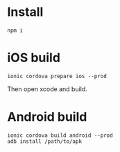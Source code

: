 # Install

```
npm i
```

# iOS build

```
ionic cordova prepare ios --prod
```

Then open xcode and build. 

# Android build

```
ionic cordova build android --prod
adb install /path/to/apk
```

